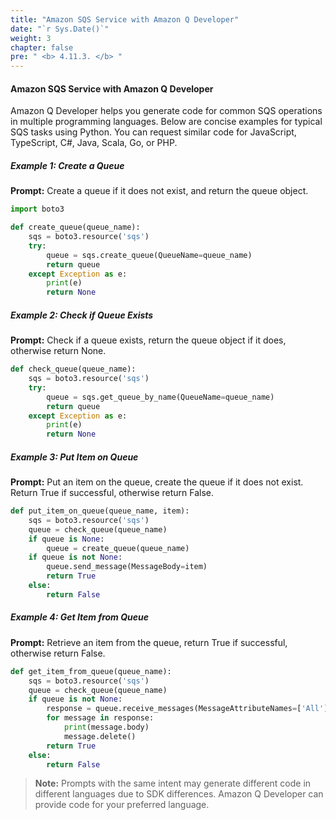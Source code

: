```yaml
---
title: "Amazon SQS Service with Amazon Q Developer"
date: "`r Sys.Date()`"
weight: 3
chapter: false
pre: " <b> 4.11.3. </b> "
---
```


#### Amazon SQS Service with Amazon Q Developer

Amazon Q Developer helps you generate code for common SQS operations in multiple programming languages. Below are concise examples for typical SQS tasks using Python. You can request similar code for JavaScript, TypeScript, C#, Java, Scala, Go, or PHP.

##### Example 1: Create a Queue
**Prompt:**
Create a queue if it does not exist, and return the queue object.

```python
import boto3

def create_queue(queue_name):
    sqs = boto3.resource('sqs')
    try:
        queue = sqs.create_queue(QueueName=queue_name)
        return queue
    except Exception as e:
        print(e)
        return None
```

##### Example 2: Check if Queue Exists
**Prompt:**
Check if a queue exists, return the queue object if it does, otherwise return None.

```python
def check_queue(queue_name):
    sqs = boto3.resource('sqs')
    try:
        queue = sqs.get_queue_by_name(QueueName=queue_name)
        return queue
    except Exception as e:
        print(e)
        return None
```

##### Example 3: Put Item on Queue
**Prompt:**
Put an item on the queue, create the queue if it does not exist. Return True if successful, otherwise return False.

```python
def put_item_on_queue(queue_name, item):
    sqs = boto3.resource('sqs')
    queue = check_queue(queue_name)
    if queue is None:
        queue = create_queue(queue_name)
    if queue is not None:
        queue.send_message(MessageBody=item)
        return True
    else:
        return False
```

##### Example 4: Get Item from Queue
**Prompt:**
Retrieve an item from the queue, return True if successful, otherwise return False.

```python
def get_item_from_queue(queue_name):
    sqs = boto3.resource('sqs')
    queue = check_queue(queue_name)
    if queue is not None:
        response = queue.receive_messages(MessageAttributeNames=['All'])
        for message in response:
            print(message.body)
            message.delete()
        return True
    else:
        return False
```

> **Note:** Prompts with the same intent may generate different code in different languages due to SDK differences. Amazon Q Developer can provide code for your preferred language.
